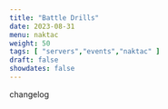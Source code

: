 ```yaml
---
title: "Battle Drills"
date: 2023-08-31
menu: naktac
weight: 50
tags: [ "servers","events","naktac" ]
draft: false
showdates: false
---
```

changelog
